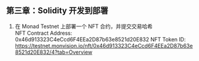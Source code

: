 ## 第三章：Solidity 开发到部署

1. 在 Monad Testnet 上部署一个 NFT 合约，并提交交易哈希  
   NFT Contract Address: 0x46d913323C4eCcd6F4EEa2D87b63e8521d20E832
   NFT Token ID: https://testnet.monvision.io/nft/0x46d913323C4eCcd6F4EEa2D87b63e8521d20E832/4?tab=Overview
